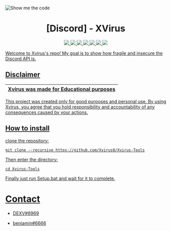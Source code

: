 ![Show me the code](https://preview.redd.it/4zh2hgl46cp51.png?width=3325&format=png&auto=webp&s=b9123bff12e1d5b86248d27a059104b4c92e05b5)

<h1 align="center">[Discord] - XVirus</h1>
<p align="center">
  <a href="https://github.com/Xvirus0/Xvirus-Tools/blob/main/LICENSE">
    <img src="https://img.shields.io/badge/License-MIT-important">
  </a>
  <a href="https://www.python.org">
    <img src="https://img.shields.io/badge/Python-3.9-informational.svg">
  </a>
  <a href="https://github.com/Xvirus0/Xvirus-Tools">
    <img src="https://img.shields.io/badge/covarage-70%25-yellow">
  </a>
  <a href="https://github.com/Xvirus0/">
    <img src="https://img.shields.io/github/repo-size/AstraaDev/Discord-SelfBot.svg?label=Repo%20size&style=flat-square">
  </a>
  <a href="https://github.com/Xvirus0/">
    <img src="https://gpvc.arturio.dev/xvirus0">
  </a>
    <a href="https://github.com/Xvirus0/">
    <img src="https://img.shields.io/tokei/lines/github/Xvirus0/Xvirus-Tools">
  </a>
     <a href="https://github.com/Xvirus0/">
    <img src="https://img.shields.io/badge/version-1.5.5-blue">
</p>

Welcome to Xvirus's repo!
My goal is to show how fragile and insecure the Discord API is.

## Disclaimer

|Xvirus was made for Educational purposes|
|-------------------------------------------------|
This project was created only for good purposes and personal use.
By using Xvirus, you agree that you hold responsibility and accountability of any consequences caused by your actions.

## How to install 
 clone the repository: 
```shell
git clone --recursive https://github.com/Xvirus0/Xvirus-Tools
```
Then enter the directory:
```shell
cd Xvirus-Tools
```
Finally just run Setup.bat and wait for it to complete.


# Contact

* DEXV#6969

* benjamin#6666

<!-- The machine is now active. Recovery protocol initiated. Please stand by! -->
